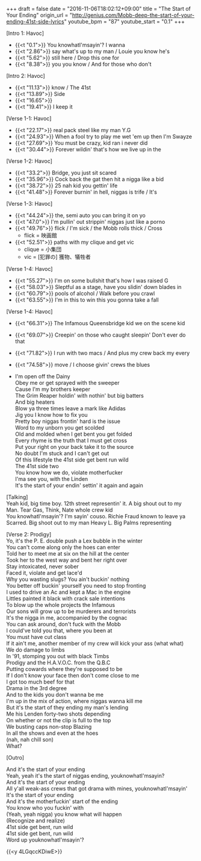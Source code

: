 +++
draft = false
date = "2016-11-06T18:02:12+09:00"
title = "The Start of Your Ending"
origin_url = "http://genius.com/Mobb-deep-the-start-of-your-ending-41st-side-lyrics"
youtube_bpm = "87"
youtube_start = "0.1"
+++
            
[Intro 1: Havoc]  

* {{<t "0.1">}} You knowhatI'msayin'? I wanna  
* {{<t "2.86">}} say what's up to my man / Louie you know he's  
* {{<t "5.62">}} still here / Drop this one for  
* {{<t "8.38">}} you you know / And for those who don't  

[Intro 2: Havoc]  

* {{<t "11.13">}} know / The 41st  
* {{<t "13.89">}} Side  
* {{<t "16.65">}}   
* {{<t "19.41">}} I keep it
 
[Verse 1-1: Havoc]  

* {{<t "22.17">}} real pack steel like my man Y.G  
* {{<t "24.93">}} When a fool try to play me wet 'em up then I'm Swayze  
* {{<t "27.69">}} You must be crazy, kid ran i never did  
* {{<t "30.44">}} Forever wildin' that's how we live up in the  

[Verse 1-2: Havoc]  

* {{<t "33.2">}} Bridge, you just sit scared  
* {{<t "35.96">}} Cock back the gat then hit a nigga like a bid  
* {{<t "38.72">}} 25 nah kid you gettin' life  
* {{<t "41.48">}} Forever burnin' in hell, niggas is trife / It's

[Verse 1-3: Havoc]  

* {{<t "44.24">}} the, semi auto you can bring it on yo  
* {{<t "47.0">}} I'm pullin' out strippin' niggas just like a porno
* {{<t "49.76">}} flick / I'm sick / the Mobb rolls thick / Cross
    * flick = 映画館
* {{<t "52.51">}} paths with my clique and get vic  
    * clique = 小集団
    * vic = [犯罪の] 獲物、犠牲者

[Verse 1-4: Havoc]  

* {{<t "55.27">}} I'm on some bullshit that's how I was raised G  
* {{<t "58.03">}} Sleptful as a stage, have you slidin' down blades in
* {{<t "60.79">}} pools of alcohol / Walk before you crawl  
* {{<t "63.55">}} I'm in this to win this you gonna take a fall  

[Verse 1-4: Havoc]  

* {{<t "66.31">}} The Infamous Queensbridge kid we on the scene kid  
* {{<t "69.07">}} Creepin' on those who caught sleepin'  Don't ever do that
* {{<t "71.82">}} I run with two macs / And plus my crew back my every
* {{<t "74.58">}} move / I choose givin' crews the blues  

* I'm open off the Dainy  
Obey me or get sprayed with the sweeper  
Cause I'm my brothers keeper  
The Grim Reaper holdin' with nothin' but big batters  
And big heaters  
Blow ya three times leave a mark like Adidas  
Jig you I know how to fix you  
Pretty boy niggas frontin' hard is the issue  
Word to my unborn you get scolded  
Old and molded when I get bent you get folded  
Every rhyme is the truth that I must get cross  
Put your right on your back take it to the source  
No doubt I'm stuck and I can't get out  
Of this lifestyle the 41st side get bent run wild  
The 41st side two  
You know how we do, violate motherfucker  
I'ma see you, with the Linden  
It's the start of your endin' settin' it again and again  
  
[Talking]  
Yeah kid, big time boy. 12th street representin' it. A big shout out to my  
Man. Tear Gas, Think, Nate whole crew kid  
You knowhatI'msayin'? I'm sayin' couso. Richie Fraud known to leave ya  
Scarred. Big shoot out to my man Heavy L. Big Palms representing  
  
[Verse 2: Prodigy]  
Yo, it's the P. E. double push a Lex bubble in the winter  
You can't come along only the hoes can enter  
Told her to meet me at six on the hill at the center  
Took her to the west way and bent her right over  
Stay intoxicated, never sober  
Faced it, violate and get lace'd  
Why you wasting slugs? You ain't buckin' nothing  
You better off buckin' yourself you need to stop fronting  
I used to drive an Ac and kept a Mac in the engine  
Littles painted it black with crack sale intentions  
To blow up the whole projects the Infamous  
Our sons will grow up to be murderers and terrorists  
It's the nigga in me, accompanied by the cognac  
You can ask around, don't fuck with the Mobb  
I could've told you that, where you been at  
You must have cut class  
If it ain't me, another member of my crew will kick your ass (what what)  
We do damage to limbs  
In '91, stomping you out with black Timbs  
Prodigy and the H.A.V.O.C. from the Q.B.C  
Putting cowards where they're supposed to be  
If I don't know your face then don't come close to me  
I got too much beef for that  
Drama in the 3rd degree  
And to the kids you don't wanna be me  
I'm up in the mix of action, where niggas wanna kill me  
But it's the start of they ending my man's lending  
Me his Lenden forty-two shots depending  
On whether or not the clip is full to the top  
We busting caps non-stop Blazing  
In all the shows and even at the hoes  
(nah, nah chill son)  
What?  
  
[Outro]  
  
And it's the start of your ending  
Yeah, yeah it's the start of niggas ending, youknowhatI'msayin?  
And it's the start of your ending  
All y'all weak-ass crews that got drama with mines, youknowhatI'msayin'  
It's the start of your ending  
And it's the motherfuckin' start of the ending  
You know who you fuckin' with  
(Yeah, yeah nigga) you know what will happen  
(Recognize and realize)  
41st side get bent, run wild  
41st side get bent, run wild  
Word up youknowhatI'msayin'?  

{{<y 4LGqccKDiwE>}}
